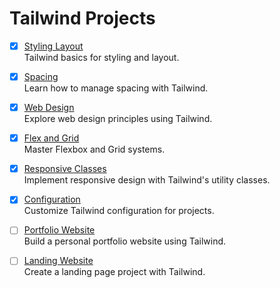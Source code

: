 # Tailwind Projects

- [x] [Styling Layout](./styling-layout)  
  Tailwind basics for styling and layout.

- [x]  [Spacing](./spacing)  
  Learn how to manage spacing with Tailwind.

- [x]  [Web Design](./web-design)  
  Explore web design principles using Tailwind.

- [x]  [Flex and Grid](./flex-and-grid)  
  Master Flexbox and Grid systems.

- [x]  [Responsive Classes](./responsive-classes)  
  Implement responsive design with Tailwind's utility classes.

- [x]  [Configuration](./configuration)  
  Customize Tailwind configuration for projects.

- [ ]  [Portfolio Website](./tailwind-project-portfolio-website)  
  Build a personal portfolio website using Tailwind.

- [ ]  [Landing Website](./tailwind-project-landing-website)  
  Create a landing page project with Tailwind.
